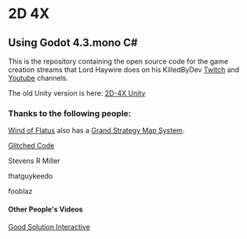 # 2D 4X

## Using Godot 4.3.mono C#

This is the repository containing the open source code for the game creation streams that Lord Haywire does on his KilledByDev [Twitch](https://www.twitch.tv/killedbydev) 
and [Youtube](https://www.youtube.com/@killedbydev) channels.

The old Unity version is here: [2D-4X Unity](https://github.com/lordhaywire/2D-4X-Unity)

### Thanks to the following people:

[Wind of Flatus](https://flatus.itch.io/) also has a [Grand Strategy Map System](https://github.com/HooniusDev/gs-map-system).

[Glitched Code](https://www.youtube.com/@GlitchedCode)

Stevens R Miller

thatguykeedo

fooblaz

#### Other People's Videos

[Good Solution Interactive](https://www.youtube.com/watch?v=UtbU2fa4fMM)